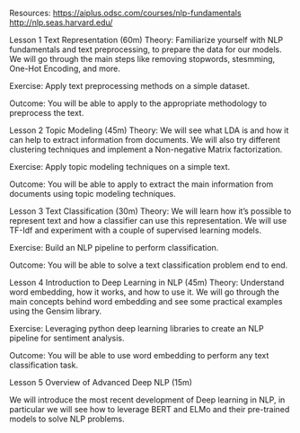 Resources:
https://aiplus.odsc.com/courses/nlp-fundamentals
http://nlp.seas.harvard.edu/

Lesson 1 Text Representation (60m)
Theory: Familiarize yourself with NLP fundamentals and text preprocessing, to prepare the data for our models. We will go through the main steps like removing stopwords, stesmming, One-Hot Encoding, and more.



Exercise: Apply text preprocessing methods on a simple dataset.



Outcome: You will be able to apply to the appropriate methodology to preprocess the text.

Lesson 2 Topic Modeling (45m)
Theory: We will see what LDA is and how it can help to extract information from documents. We will also try different clustering techniques and implement a Non-negative Matrix factorization.



Exercise: Apply topic modeling techniques on a simple text.



Outcome: You will be able to apply to extract the main information from documents using topic modeling techniques. 

Lesson 3 Text Classification (30m)
Theory: We will learn how it’s possible to represent text and how a classifier can use this representation. We will use TF-Idf and experiment with a couple of supervised learning models.



Exercise: Build an NLP pipeline to perform classification.



Outcome: You will be able to solve a text classification problem end to end.

Lesson 4 Introduction to Deep Learning in NLP (45m)
Theory: Understand word embedding, how it works, and how to use it. We will go through the main concepts behind word embedding and see some practical examples using the Gensim library.



Exercise: Leveraging python deep learning libraries to create an NLP pipeline for sentiment analysis.



Outcome: You will be able to use word embedding to perform any text classification task.



Lesson 5 Overview of Advanced Deep NLP (15m)

We will introduce the most recent development of Deep learning in NLP, in particular we will see how to leverage BERT and ELMo and their pre-trained models to solve NLP problems.
